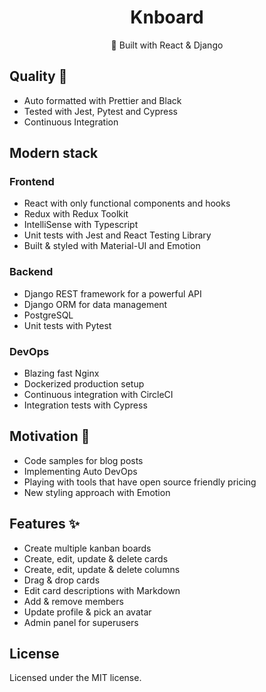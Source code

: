 <h1 align="center">Knboard</h1>

<div align="center">🚀 Built with React & Django</div>

## Quality 💪

- Auto formatted with Prettier and Black
- Tested with Jest, Pytest and Cypress
- Continuous Integration

## Modern stack

### Frontend

- React with only functional components and hooks
- Redux with Redux Toolkit
- IntelliSense with Typescript
- Unit tests with Jest and React Testing Library
- Built & styled with Material-UI and Emotion

### Backend

- Django REST framework for a powerful API
- Django ORM for data management
- PostgreSQL
- Unit tests with Pytest

### DevOps

- Blazing fast Nginx
- Dockerized production setup
- Continuous integration with CircleCI
- Integration tests with Cypress

## Motivation 🎯

- Code samples for blog posts
- Implementing Auto DevOps
- Playing with tools that have open source friendly pricing
- New styling approach with Emotion

## Features ✨

- Create multiple kanban boards
- Create, edit, update & delete cards
- Create, edit, update & delete columns
- Drag & drop cards
- Edit card descriptions with Markdown
- Add & remove members
- Update profile & pick an avatar
- Admin panel for superusers

## License

Licensed under the MIT license.
